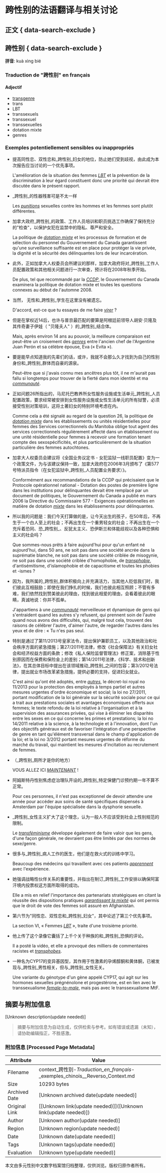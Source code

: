 # 跨性别的法语翻译与相关讨论

## 正文 { data-search-exclude }


## 跨性别 { data-search-exclude }
  
**拼音**: kuà xìng bié

### Traduction de "跨性别" en français

#### Adjectif

- [transgenre](https://www.reverso.net/traduction/francais-chinois/transgenre)
- trans
- LBT
- transsexuels
- transsexuel
- transsexuelles
- dotation mixte
- genres

### Exemples potentiellement sensibles ou inappropriés

- 提高同性恋、双性恋和_跨性别_妇女的地位，防止她们受到歧视，由此成为本次报告应当讨论的一个优先事项。
  
  L'amélioration de la situation des femmes [_LBT_](https://www.reverso.net/traduction/francais-chinois/LBT) et la prévention de la discrimination à leur égard constituent donc une priorité qui devrait être discutée dans le présent rapport.

- _跨性别_的性器残害可是不太一样
  
  Les [_punitions_](https://www.reverso.net/traduction/francais-chinois/punitions) sexuelles contre les hommes et les femmes sont plutôt différentes.

- 加拿大政府_跨性别_的政策、工作人员培训和职员挑选工作确保了保持充分的"检查"，以保护女犯在监禁中的隐私、尊严和安全。
  
  La politique de [_dotation mixte_](https://www.reverso.net/traduction/francais-chinois/dotation+mixte) et les processus de formation et de sélection du personnel du Gouvernement du Canada garantissent qu'une surveillance suffisante est en place pour protéger la vie privée, la dignité et la sécurité des délinquantes lors de leur incarcération.

- 此外，正如加拿大人权委员会所建议的那样，加拿大政府将对_跨性别_工作人员配置政策和其他相关问题进行一次审查，预计将在2008年秋季开始。
  
  De plus, tel que recommandé par la [_CCDP_](https://www.reverso.net/traduction/francais-chinois/CCDP), le Gouvernement du Canada examinera la politique de dotation mixte et toutes les questions connexes au début de l'automne 2008.

- 当然， 无性和_跨性别_学生在这里没有被遗忘。
  
  D'accord, est-ce que tu essayes de me faire [_virer_](https://www.reverso.net/traduction/francais-chinois/virer) ?

- 但是在掌权近14后，也许与普京最匹配的要算是阿根廷前领导人胡安·贝隆及其传奇妻子伊娃（ "贝隆夫人" ）的_跨性别_结合体。
  
  Mais, après environ 14 ans au pouvoir, la meilleure comparaison est peut-être un croisement des [_genres_](https://www.reverso.net/traduction/francais-chinois/genres) entre l'ancien chef de l'Argentine Juan Perón et sa célèbre épouse, Eva (« Evita »).

- 要是能早点知道我的先辈们的话，或许，我就不会那么久才找到为自己的性别身份和_跨性别_群体而自豪的源泉。
  
  Peut-être que si j'avais connu mes ancêtres plus tôt, il ne m'aurait pas fallu si longtemps pour trouver de la fierté dans mon identité et ma [_communauté_](https://www.reverso.net/traduction/francais-chinois/communaut%C3%A9).

- 正如问题26所指出的，马尼托巴教养所女性服务设施或生活单元_跨性别_人员配置政策，要求经常被安排到女性服务设施或女性生活单元的所有狱警，必须接受性别对策培训，这将土著妇女的特别环境考虑在内。
  
  Comme cela a été signalé au regard de la question 26, la politique de [_dotation mixte_](https://www.reverso.net/traduction/francais-chinois/dotation+mixte) dans les établissements ou unités résidentielles pour femmes des Services correctionnels du Manitoba oblige tout agent des services correctionnels régulièrement affecté dans un établissement ou une unité résidentielle pour femmes à recevoir une formation tenant compte des sexospécificités, et plus particulièrement de la situation particulière des femmes autochtones.

- 加拿大人权委员会建议将《全国业务议定书 - 女犯监狱一线职员配置》变为一个政策文件，为与该建议保持一致，加拿大政府在2006年3月颁布了《第577号特派员指令（在女犯监狱中_跨性别_人员配置业务要求）》。
  
  Conformément aux recommandations de la CCDP qui précisaient que le Protocole opérationnel national - Dotation des postes de première ligne dans les institutions pour délinquantes devait être remplacé par un document de politiques, le Gouvernement du Canada a publié en mars 2006 la Directive du Commissaire 577 - Exigences opérationnelles en matière de dotation [_mixte_](https://www.reverso.net/traduction/francais-chinois/mixte) dans les établissements pour délinquantes.

- 所以我的问题是：我们今天打算做的是，让今天出生的孩子，在50年后，不再生于一个白人至上的社会；不再出生在一个重男轻女的社会；不再出生在一个充斥着恐同、恐_跨性别_、反犹太主义、恐伊斯兰和体能歧视以及各种恐惧和主义的社会吗？
  
  Que sommes-nous prêts à faire aujourd'hui pour qu'un enfant né aujourd'hui, dans 50 ans, ne soit pas dans une société ancrée dans la suprématie blanche, ne soit pas dans une société criblée de misogynie, ne soit pas dans une société criblée d'homophobie, de [_transphobie_](https://www.reverso.net/traduction/francais-chinois/transphobie), d'antisémitisme, d'islamophobie et de capacitisme et toutes les phobies et -ismes ?

- 因为，我所属的_跨性别_群体积极向上并充满活力，当其他人贬低我们时，我们彼此互相鼓励；即使在我们挣扎的时候，我们也彼此相互照顾；不管有多难，我们依然找到赞美彼此的理由，找到彼此相爱的理由，会看着彼此的眼睛，真诚地说：你并不孤单。
  
  J'appartiens à une [_communauté_](https://www.reverso.net/traduction/francais-chinois/communaut%C3%A9) merveilleuse et dynamique de gens qui s'entraident quand les autres s'y refusent, qui prennent soin de l'autre quand nous avons des difficultés, qui, malgré tout cela, trouvent des raisons de célébrer l'autre, d'aimer l'autre, de regarder l'autres dans les yeux et de dire : « Tu n'es pas seul.

- 特别是通过了第11/2013号皇家法令，提出保护兼职员工，以及其他政治和社会秩序方面的紧急措施；第27/2011号法律，修改《社会保障法》有关妇女社会和经济权益方面的条款；修改《私人保险监督管理法》修正案，消除基于性别原因而在保费和保险金上的差别；第14/2011号法律，《科学、技术和创新法》，在其总体目标中提出在该领域推动_跨性别_之间的包容；第3/2012号法律，提出就业市场改革紧急措施，提供必要的支持，促进妇女就业。
  
  C'est ainsi qu'ont été adoptés, entre [_autres_](https://www.reverso.net/traduction/francais-chinois/autres), le décret-loi royal no 11/2013 pour la protection des employés à temps partiel et autres mesures urgentes d'ordre économique et social; la loi no 27/2011, portant modification de la loi générale sur la sécurité sociale pour ce qui a trait aux prestations sociales et avantages économiques offerts aux femmes; le texte refondu de la loi relative à l'organisation et à la supervision des assurances privées, qui vise à éliminer les disparités entre les sexes en ce qui concerne les primes et prestations; la loi no 14/2011 relative à la science, à la technologie et à l'innovation, dont l'un des objectifs généraux est de favoriser l'intégration d'une perspective de genre en tant qu'élément transversal dans le champ d'application de la loi; et la loi no 3/2012 portant mesures urgentes de réforme du marché du travail, qui maintient les mesures d'incitation au recrutement de femmes.

- （_跨性别_厕所才是你的地方）
  
  VOUS ALLEZ ICI [_MAINTENANT_](https://www.reverso.net/traduction/francais-chinois/MAINTENANT) !

- 阿姆斯特丹性别焦虑症治理队开设的_跨性别_特定保健门诊预约期一年不算不正常。
  
  Pour ces personnes, il n'est pas exceptionnel de devoir attendre une année pour accéder aux soins de santé spécifiques dispensés à Amsterdam par l'équipe spécialisée dans la dysphorie sexuelle.

- _跨性别_女性主义扩大了这个理念，认为一般人不应该受到社会上性别规范的限制。
  
  Le [_transféminisme_](https://www.reverso.net/traduction/francais-chinois/transf%C3%A9minisme) développe également de faire valoir que les gens, d'une façon générale, ne devraient pas être limités par des normes de sexe/genre.

- 很多与_跨性别_病人工作的医生，他们是在救火式的训练中学习。
  
  Beaucoup des médecins qui travaillent avec ces patients [_apprennent_](https://www.reverso.net/traduction/francais-chinois/apprennent) avec l'expérience.

- 她强调战略性伙伴关系的重要性，并指出在制订_跨性别_工作安排以确保阿富汗境内投票权这方面所取得的成功。
  
  Elle a mis en relief l'importance des partenariats stratégiques en citant la réussite des dispositions pratiques [_garantissant la mixité_](https://www.reverso.net/traduction/francais-chinois/garantissant+la+mixit%C3%A9) qui ont permis que le droit de vote des femmes soit assuré en Afghanistan.

- 第六节为"同性恋、双性恋和_跨性别_妇女"，其中论述了第三个优先事项。
  
  La section VI, « Femmes [_LBT_](https://www.reverso.net/traduction/francais-chinois/LBT) », traite d'une troisième priorité.

- 他上传了这个录像它囊括了上千个关于种族的和_跨性别_恐惧的评论。
  
  Il a posté la vidéo, et elle a provoqué des milliers de commentaires racistes et [_transphobes_](https://www.reverso.net/traduction/francais-chinois/transphobes).

- 一种名为CYP17的变异基因型，其作用于性激素的孕烯醇酮和黄体酮，已被发现与_跨性别_男性相关，但与_跨性别_女性无关。
  
  Une variante du génotype d'un gène appelé CYP17, qui agit sur les hormones sexuelles prégnénolone et progestérone, est en lien avec le transsexualisme [_female-to-male_](https://www.reverso.net/traduction/francais-chinois/female-to-male), mais pas avec le transsexualisme MtF.
<!-- tcd_original_link https://context.reverso.net/traduction/chinois-francais/%E8%B7%A8%E6%80%A7%E5%88%AB -->


## 摘要与附加信息

<!-- tcd_abstract -->
[Unknown description(update needed)]
<!-- tcd_abstract_end -->

> 摘要与附加信息为自动生成，仅供检索与参考。如有错误或遗漏（未知），请协助编辑指正，不胜感激。

### 附加信息 [Processed Page Metadata]

| Attribute       | Value                                  |
|-----------------|----------------------------------------|
| Filename        | context_跨性别-_Traduction_en_français_-_exemples_chinois__Reverso_Context.md                             |
| Size            | 10293 bytes                           |
| Archived Date   | [Unknown archived date(update needed)]                             |
| Original Link   | [[Unknown link(update needed)]]([Unknown link(update needed)])                       |
| Author          | [Unknown author(update needed)]                               |
| Region          | [Unknown region(update needed)]                               |
| Date            | [Unknown date(update needed)]                                 |
| Tags            | [Unknown tags(update needed)]                                 |
| Evaluation            | [Unknown type(update needed)]                                 |
<!-- tcd_table_end -->

本文由多元性别中文数字档案馆归档整理，仅供浏览。版权归原作者所有。
